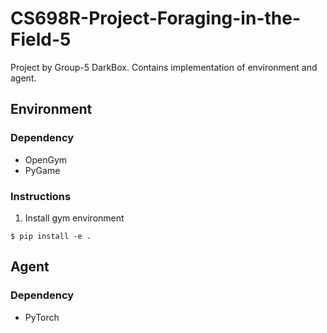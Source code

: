 # CS698R-Project-Foraging-in-the-Field-5

Project by Group-5 DarkBox. Contains implementation of environment and agent.

## Environment
### Dependency
- OpenGym
- PyGame
### Instructions
1. Install gym environment 
```console
$ pip install -e .
```



## Agent
### Dependency
- PyTorch
